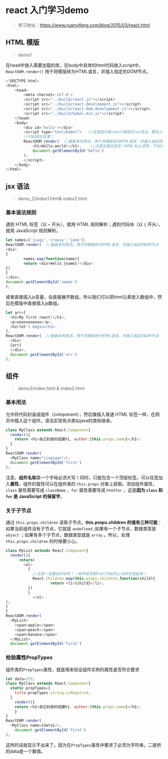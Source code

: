 # react 入门学习demo

> 学习地址：https://www.ruanyifeng.com/blog/2015/03/react.html



## HTML 模版

> demo1

在head中放入需要加载的库，在body中具体的html代码放入script中。`ReactDOM.render()` 用于将模版转为HTML语言，并插入指定的DOM节点。

```js
<!DOCTYPE html>
<html>
    <head>
        <meta charset='utf-8'>
        <script src="../build/react.js"></script>
        <script src="../build/react.development.js"></script>
        <script src="../build/react-dom.development.js"></script>
        <script src="../build/babel.min.js"></script>
    </head>
    <body>
        <div id='hello'></div>
        <script type="text/babel">   //这里因为是react独有的jsx语法，要加上type="text/babel"
        //代码放在这里！
        ReactDOM.render(  //最基本的用法，用于将模版转为HTML语言，并插入指定的DOM节点
            <h1>Hello,world!</h1>,    //注意这里的逗号！HTML与js混写，不加任何引号，这就是jsx的语法。
            document.getElementById('hello')
        );
        </script>
    </body>
</html>
```





## jsx 语法

> demo_2/index1.html& index2.html

### 基本语法规则

遇到 HTML 标签（以 `<` 开头），就用 HTML 规则解析；遇到代码块（以 `{` 开头），就用 JavaScript 规则解析。

```js
let names=['jiaqi','crassy','jane'];
ReactDOM.render(  //最基本的用法，用于将模版转为HTML语言，并插入指定的DOM节点
<div>
{
		names.map(function(name){
		return <div>Hello,{name}!</div>
})
}
</div>,
document.getElementById('names')
);
```

或者直接插入js变量，会直接展开数组，所以我们可以把html元素放入数组中，然后在模版中直接插入js数组。

```js
let arr=[
  <h1>My first react!</h1>,
  <p>ooooooooooo</p>,
  <h2>let's begin</h2>
];
ReactDOM.render(  //最基本的用法，用于将模版转为HTML语言，并插入指定的DOM节点
  <div>
  {arr}
  </div>,
  document.getElementById('arr')
);
```



## 组件

> demo3/index.html & index2.html

### 基本用法

允许将代码封装成组件（component），然后像插入普通 HTML 标签一样，在网页中插入这个组件。语法实现有点类似java的类和继承。

```js
class MyClass extends React.Component{
  render(){
    return <h1>自己封装的组建h1, author:{this.props.name}</h1>;
  }
}
ReactDOM.render(
  <MyClass name="jiaqigan"/>,
  document.getElementById('first')
);
```

注意，**组件名称**第一个字母必须大写！同时，只能包含一个顶层标签。可以任意加入**属性**，组件的属性可以在组件类的 `this.props` 对象上获取。添加组件属性， `class` 属性需要写成 `className` ，`for` 属性需要写成 `htmlFor` ，这是**因为 `class` 和 `for` 是 JavaScript 的保留字**。

### 关于子节点

通过 `this.props.children` 读取子节点。**this.props.children 的值有三种可能**：如果当前组件没有子节点，它就是 `undefined` ;如果有一个子节点，数据类型是 `object` ；如果有多个子节点，数据类型就是 `array` 。所以，处理 `this.props.children` 的时候要小心。

```js
class MyList extends React.Component{
  render(){
      return(
        <ol>  
          {
            //注意一定要加中括号！！用中括号把html中加的js代码包括起来！
            React.Children.map(this.props.children,function(child){
          			return <li>{child}</li>;
          })
          }
  			</ol>
);
}
}
ReactDOM.render(
  <MyList>
    <span>apple</span>
    <span>peach</span>
    <span>banana</span>
  </MyList>,
  document.getElementById('first')
```

### 检验属性PropTypes

组件类的`PropTypes`属性，就是用来验证组件实例的属性是否符合要求

```js
let data=333;
class MyClass extends React.Component{
  static propTypes={
    title:propTypes.string.isRequired,
  }
	render(){
  	return <h1>自己封装的组建h1, author:{this.props.name}</h1>;
	}
}
ReactDOM.render(
  <MyClass name={data}/>,
	document.getElementById('first')
);
```

这样的话就显示不出来了。因为在`PropTypes`属性中要求了必须为字符串。二提供的data是一个数值。







